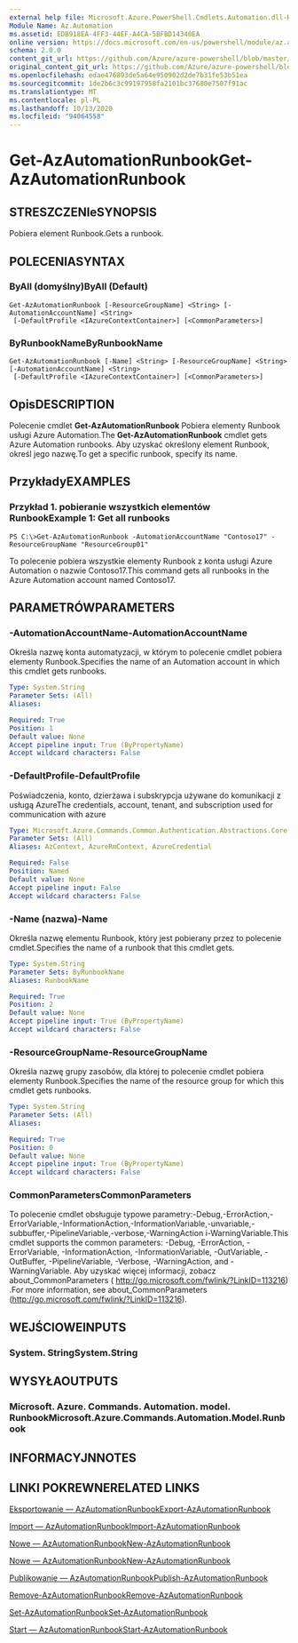 ```yaml
---
external help file: Microsoft.Azure.PowerShell.Cmdlets.Automation.dll-Help.xml
Module Name: Az.Automation
ms.assetid: EDB918EA-4FF3-44EF-A4CA-5BFBD14340EA
online version: https://docs.microsoft.com/en-us/powershell/module/az.automation/get-azautomationrunbook
schema: 2.0.0
content_git_url: https://github.com/Azure/azure-powershell/blob/master/src/Automation/Automation/help/Get-AzAutomationRunbook.md
original_content_git_url: https://github.com/Azure/azure-powershell/blob/master/src/Automation/Automation/help/Get-AzAutomationRunbook.md
ms.openlocfilehash: edae476893de5a64e950902d2de7b31fe53b51ea
ms.sourcegitcommit: 1de2b6c3c99197958fa2101bc37680e7507f91ac
ms.translationtype: MT
ms.contentlocale: pl-PL
ms.lasthandoff: 10/13/2020
ms.locfileid: "94064558"
---
```

# <span data-ttu-id="a6a0d-101">Get-AzAutomationRunbook</span><span class="sxs-lookup"><span data-stu-id="a6a0d-101">Get-AzAutomationRunbook</span></span>

## <span data-ttu-id="a6a0d-102">STRESZCZENIe</span><span class="sxs-lookup"><span data-stu-id="a6a0d-102">SYNOPSIS</span></span>
<span data-ttu-id="a6a0d-103">Pobiera element Runbook.</span><span class="sxs-lookup"><span data-stu-id="a6a0d-103">Gets a runbook.</span></span>

## <span data-ttu-id="a6a0d-104">POLECENIA</span><span class="sxs-lookup"><span data-stu-id="a6a0d-104">SYNTAX</span></span>

### <span data-ttu-id="a6a0d-105">ByAll (domyślny)</span><span class="sxs-lookup"><span data-stu-id="a6a0d-105">ByAll (Default)</span></span>
```
Get-AzAutomationRunbook [-ResourceGroupName] <String> [-AutomationAccountName] <String>
 [-DefaultProfile <IAzureContextContainer>] [<CommonParameters>]
```

### <span data-ttu-id="a6a0d-106">ByRunbookName</span><span class="sxs-lookup"><span data-stu-id="a6a0d-106">ByRunbookName</span></span>
```
Get-AzAutomationRunbook [-Name] <String> [-ResourceGroupName] <String> [-AutomationAccountName] <String>
 [-DefaultProfile <IAzureContextContainer>] [<CommonParameters>]
```

## <span data-ttu-id="a6a0d-107">Opis</span><span class="sxs-lookup"><span data-stu-id="a6a0d-107">DESCRIPTION</span></span>
<span data-ttu-id="a6a0d-108">Polecenie cmdlet **Get-AzAutomationRunbook** Pobiera elementy Runbook usługi Azure Automation.</span><span class="sxs-lookup"><span data-stu-id="a6a0d-108">The **Get-AzAutomationRunbook** cmdlet gets Azure Automation runbooks.</span></span>
<span data-ttu-id="a6a0d-109">Aby uzyskać określony element Runbook, określ jego nazwę.</span><span class="sxs-lookup"><span data-stu-id="a6a0d-109">To get a specific runbook, specify its name.</span></span>

## <span data-ttu-id="a6a0d-110">Przykłady</span><span class="sxs-lookup"><span data-stu-id="a6a0d-110">EXAMPLES</span></span>

### <span data-ttu-id="a6a0d-111">Przykład 1. pobieranie wszystkich elementów Runbook</span><span class="sxs-lookup"><span data-stu-id="a6a0d-111">Example 1: Get all runbooks</span></span>
```
PS C:\>Get-AzAutomationRunbook -AutomationAccountName "Contoso17" -ResourceGroupName "ResourceGroup01"
```

<span data-ttu-id="a6a0d-112">To polecenie pobiera wszystkie elementy Runbook z konta usługi Azure Automation o nazwie Contoso17.</span><span class="sxs-lookup"><span data-stu-id="a6a0d-112">This command gets all runbooks in the Azure Automation account named Contoso17.</span></span>

## <span data-ttu-id="a6a0d-113">PARAMETRÓW</span><span class="sxs-lookup"><span data-stu-id="a6a0d-113">PARAMETERS</span></span>

### <span data-ttu-id="a6a0d-114">-AutomationAccountName</span><span class="sxs-lookup"><span data-stu-id="a6a0d-114">-AutomationAccountName</span></span>
<span data-ttu-id="a6a0d-115">Określa nazwę konta automatyzacji, w którym to polecenie cmdlet pobiera elementy Runbook.</span><span class="sxs-lookup"><span data-stu-id="a6a0d-115">Specifies the name of an Automation account in which this cmdlet gets runbooks.</span></span>

```yaml
Type: System.String
Parameter Sets: (All)
Aliases:

Required: True
Position: 1
Default value: None
Accept pipeline input: True (ByPropertyName)
Accept wildcard characters: False
```

### <span data-ttu-id="a6a0d-116">-DefaultProfile</span><span class="sxs-lookup"><span data-stu-id="a6a0d-116">-DefaultProfile</span></span>
<span data-ttu-id="a6a0d-117">Poświadczenia, konto, dzierżawa i subskrypcja używane do komunikacji z usługą Azure</span><span class="sxs-lookup"><span data-stu-id="a6a0d-117">The credentials, account, tenant, and subscription used for communication with azure</span></span>

```yaml
Type: Microsoft.Azure.Commands.Common.Authentication.Abstractions.Core.IAzureContextContainer
Parameter Sets: (All)
Aliases: AzContext, AzureRmContext, AzureCredential

Required: False
Position: Named
Default value: None
Accept pipeline input: False
Accept wildcard characters: False
```

### <span data-ttu-id="a6a0d-118">-Name (nazwa)</span><span class="sxs-lookup"><span data-stu-id="a6a0d-118">-Name</span></span>
<span data-ttu-id="a6a0d-119">Określa nazwę elementu Runbook, który jest pobierany przez to polecenie cmdlet.</span><span class="sxs-lookup"><span data-stu-id="a6a0d-119">Specifies the name of a runbook that this cmdlet gets.</span></span>

```yaml
Type: System.String
Parameter Sets: ByRunbookName
Aliases: RunbookName

Required: True
Position: 2
Default value: None
Accept pipeline input: True (ByPropertyName)
Accept wildcard characters: False
```

### <span data-ttu-id="a6a0d-120">-ResourceGroupName</span><span class="sxs-lookup"><span data-stu-id="a6a0d-120">-ResourceGroupName</span></span>
<span data-ttu-id="a6a0d-121">Określa nazwę grupy zasobów, dla której to polecenie cmdlet pobiera elementy Runbook.</span><span class="sxs-lookup"><span data-stu-id="a6a0d-121">Specifies the name of the resource group for which this cmdlet gets runbooks.</span></span>

```yaml
Type: System.String
Parameter Sets: (All)
Aliases:

Required: True
Position: 0
Default value: None
Accept pipeline input: True (ByPropertyName)
Accept wildcard characters: False
```

### <span data-ttu-id="a6a0d-122">CommonParameters</span><span class="sxs-lookup"><span data-stu-id="a6a0d-122">CommonParameters</span></span>
<span data-ttu-id="a6a0d-123">To polecenie cmdlet obsługuje typowe parametry:-Debug,-ErrorAction,-ErrorVariable,-InformationAction,-InformationVariable,-unvariable,-subbuffer,-PipelineVariable,-verbose,-WarningAction i-WarningVariable.</span><span class="sxs-lookup"><span data-stu-id="a6a0d-123">This cmdlet supports the common parameters: -Debug, -ErrorAction, -ErrorVariable, -InformationAction, -InformationVariable, -OutVariable, -OutBuffer, -PipelineVariable, -Verbose, -WarningAction, and -WarningVariable.</span></span> <span data-ttu-id="a6a0d-124">Aby uzyskać więcej informacji, zobacz about_CommonParameters ( http://go.microsoft.com/fwlink/?LinkID=113216) .</span><span class="sxs-lookup"><span data-stu-id="a6a0d-124">For more information, see about_CommonParameters (http://go.microsoft.com/fwlink/?LinkID=113216).</span></span>

## <span data-ttu-id="a6a0d-125">WEJŚCIOWE</span><span class="sxs-lookup"><span data-stu-id="a6a0d-125">INPUTS</span></span>

### <span data-ttu-id="a6a0d-126">System. String</span><span class="sxs-lookup"><span data-stu-id="a6a0d-126">System.String</span></span>

## <span data-ttu-id="a6a0d-127">WYSYŁA</span><span class="sxs-lookup"><span data-stu-id="a6a0d-127">OUTPUTS</span></span>

### <span data-ttu-id="a6a0d-128">Microsoft. Azure. Commands. Automation. model. Runbook</span><span class="sxs-lookup"><span data-stu-id="a6a0d-128">Microsoft.Azure.Commands.Automation.Model.Runbook</span></span>

## <span data-ttu-id="a6a0d-129">INFORMACYJN</span><span class="sxs-lookup"><span data-stu-id="a6a0d-129">NOTES</span></span>

## <span data-ttu-id="a6a0d-130">LINKI POKREWNE</span><span class="sxs-lookup"><span data-stu-id="a6a0d-130">RELATED LINKS</span></span>

[<span data-ttu-id="a6a0d-131">Eksportowanie — AzAutomationRunbook</span><span class="sxs-lookup"><span data-stu-id="a6a0d-131">Export-AzAutomationRunbook</span></span>](./Export-AzAutomationRunbook.md)

[<span data-ttu-id="a6a0d-132">Import — AzAutomationRunbook</span><span class="sxs-lookup"><span data-stu-id="a6a0d-132">Import-AzAutomationRunbook</span></span>](./Import-AzAutomationRunbook.md)

[<span data-ttu-id="a6a0d-133">Nowe — AzAutomationRunbook</span><span class="sxs-lookup"><span data-stu-id="a6a0d-133">New-AzAutomationRunbook</span></span>](./New-AzAutomationRunbook.md)

[<span data-ttu-id="a6a0d-134">Nowe — AzAutomationRunbook</span><span class="sxs-lookup"><span data-stu-id="a6a0d-134">New-AzAutomationRunbook</span></span>](./New-AzAutomationRunbook.md)

[<span data-ttu-id="a6a0d-135">Publikowanie — AzAutomationRunbook</span><span class="sxs-lookup"><span data-stu-id="a6a0d-135">Publish-AzAutomationRunbook</span></span>](./Publish-AzAutomationRunbook.md)

[<span data-ttu-id="a6a0d-136">Remove-AzAutomationRunbook</span><span class="sxs-lookup"><span data-stu-id="a6a0d-136">Remove-AzAutomationRunbook</span></span>](./Remove-AzAutomationRunbook.md)

[<span data-ttu-id="a6a0d-137">Set-AzAutomationRunbook</span><span class="sxs-lookup"><span data-stu-id="a6a0d-137">Set-AzAutomationRunbook</span></span>](./Set-AzAutomationRunbook.md)

[<span data-ttu-id="a6a0d-138">Start — AzAutomationRunbook</span><span class="sxs-lookup"><span data-stu-id="a6a0d-138">Start-AzAutomationRunbook</span></span>](./Start-AzAutomationRunbook.md)



